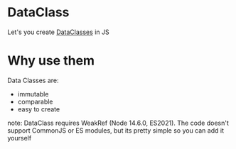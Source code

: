 # DataClass
Let's you create [DataClasses](https://docs.python.org/3/library/dataclasses.html) in JS

# Why use them
Data Classes are:
  * immutable
  * comparable
  * easy to create

note: DataClass requires WeakRef (Node 14.6.0, ES2021). The code doesn't support CommonJS or ES modules, but its pretty simple so you can add it yourself
